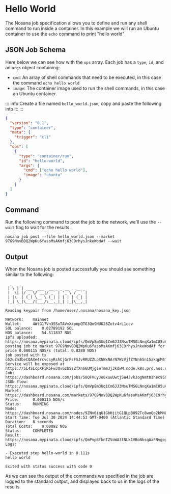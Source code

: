 
# Hello World

The Nosana job specification allows you to define and run any shell command to run inside a container.
In this example we will run an Ubuntu container to use the `echo` command to print "hello world"

## JSON Job Schema

Here below we can see how with the `ops` array.
Each job has a `type`, `id`, and an `args` object containing:
- `cmd`: An array of shell commands that need to be executed, in this case the command `echo hello world`
- `image`: The container image used to run the shell commands, in this case an Ubuntu container.

::: info
Create a file named `hello_world.json`, copy and paste the following into it:
:::

```json
{
  "version": "0.1",
  "type": "container",
  "meta": {
    "trigger": "cli"
  },
  "ops": [
    {
      "type": "container/run",
      "id": "hello-world",
      "args": {
        "cmd": ["echo hello world"],
        "image": "ubuntu"
      }
    }
  ]
}
```

## Command

Run the following command to post the job to the network, we'll use the `--wait` flag to wait for the results.

```sh:no-line-numbers
nosana job post --file hello_world.json --market 97G9NnvBDQ2WpKu6fasoMsAKmfj63C9rhysJnkeWodAf --wait
```

## Output

When the Nosana job is posted successfully you should see something similar to the following:

```sh:no-line-numbers
  _   _
 | \ | | ___  ___  __ _ _ __   __ _
 |  \| |/ _ \/ __|/ _` | '_ \ / _` |
 | |\  | (_) \__ \ (_| | | | | (_| |
 |_| \_|\___/|___/\__,_|_| |_|\__,_|

Reading keypair from /home/user/.nosana/nosana_key.json

Network:	mainnet
Wallet:		4WtG17Vn3SSoTAVvXxpopQTG3Qo9NUK28Zotv4rL1ccv
SOL balance:	0.02789192 SOL
NOS balance:	54.511837 NOS
ipfs uploaded:	https://nosana.mypinata.cloud/ipfs/QmVp8m3Uq1Cm6JJ3NsuTMSGLNnqXa1mC85uV7YxBREQ78p
posting job to market 97G9NnvBDQ2WpKu6fasoMsAKmfj63C9rhysJnkeWodAf for price 0.000115 NOS/s (total: 0.8280 NOS)
job posted with tx o52uZn3beCQAXe4rcvcsyRshCjGrFsFSJvRRUZZLpXNWxNArN7WzVjfZYNn6Sn15akqpM4fc4c45s7vxd49SAzK!
Service will be exposed at https://5L4SLcpXFiR5Fw3UvGzbSsZfXn66UMjgieTmmJj3kdwM.node.k8s.prd.nos.ci
Job:		https://dashboard.nosana.com/jobs/58QFVuyJo6xuuUwtjSW4JvkJogNmt8zhec9SXsWW3mLr
JSON flow:	https://nosana.mypinata.cloud/ipfs/QmVp8m3Uq1Cm6JJ3NsuTMSGLNnqXa1mC85uV7YxBREQ78p
Market:		https://dashboard.nosana.com/markets/97G9NnvBDQ2WpKu6fasoMsAKmfj63C9rhysJnkeWodAf
Price:		0.000115 NOS/s
Status:		RUNNING
Node:		https://dashboard.nosana.com/nodes/9ZNv6iqU1GbHjitG1QLpBU92Tc8wnQo2bMNLSZcDwkXA
Start Time:	Tue Jul 30 2024 14:44:53 GMT-0400 (Atlantic Standard Time)
Duration:	8 seconds
Total Costs:	0.00092 NOS
Status:		COMPLETED
Result:		https://nosana.mypinata.cloud/ipfs/QmPvpBfknTZVoWA3tNLk1VBoNksqAaFNvgogDAhkccPchS
Logs:

- Executed step hello-world in 0.111s
hello world

Exited with status success with code 0
```

As we can see the output of the commands we specified in the job are logged to the standard output, and displayed back to us in the logs of the results.
